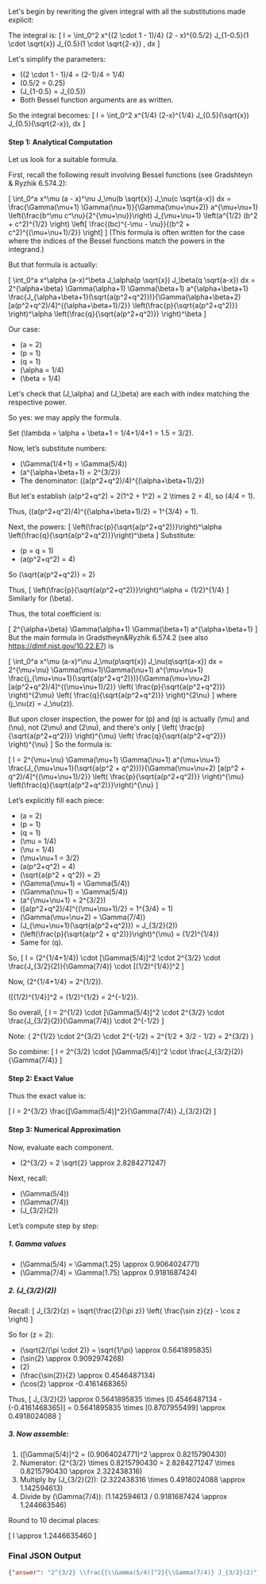 Let's begin by rewriting the given integral with all the substitutions made explicit:

The integral is:
\[
I = \int_0^2 x^{(2 \cdot 1 - 1)/4} (2 - x)^{0.5/2} J_{1-0.5}(1 \cdot \sqrt{x}) J_{0.5}(1 \cdot \sqrt{2-x}) \, dx
\]

Let's simplify the parameters:
- \((2 \cdot 1 - 1)/4 = (2-1)/4 = 1/4\)
- \(0.5/2 = 0.25\)
- \(J_{1-0.5} = J_{0.5}\)
- Both Bessel function arguments are as written.

So the integral becomes:
\[
I = \int_0^2 x^{1/4} (2-x)^{1/4} J_{0.5}(\sqrt{x}) J_{0.5}(\sqrt{2-x})\, dx
\]

#### Step 1: Analytical Computation

Let us look for a suitable formula.

First, recall the following result involving Bessel functions (see Gradshteyn & Ryzhik 6.574.2):

\[
\int_0^a x^\mu (a - x)^\nu J_\mu(b \sqrt{x}) J_\nu(c \sqrt{a-x}) dx = \frac{\Gamma(\mu+1) \Gamma(\nu+1)}{\Gamma(\mu+\nu+2)} a^{\mu+\nu+1} \left(\frac{b^\mu c^\nu}{2^{\mu+\nu}}\right) J_{\mu+\nu+1} \left(a^{1/2} (b^2 + c^2)^{1/2} \right) \left[ \frac{(bc)^{-\mu - \nu}}{(b^2 + c^2)^{(\mu+\nu+1)/2}} \right]
\]
(This formula is often written for the case where the indices of the Bessel functions match the powers in the integrand.)

But that formula is actually:

\[
\int_0^a x^\alpha (a-x)^\beta J_\alpha(p \sqrt{x}) J_\beta(q \sqrt{a-x}) dx
= 2^{\alpha+\beta} \Gamma(\alpha+1) \Gamma(\beta+1) a^{\alpha+\beta+1}
\frac{J_{\alpha+\beta+1}(\sqrt{a(p^2+q^2)})}{\Gamma(\alpha+\beta+2) [a(p^2+q^2)/4]^{(\alpha+\beta+1)/2}}
\left(\frac{p}{\sqrt{a(p^2+q^2)}} \right)^\alpha
\left(\frac{q}{\sqrt{a(p^2+q^2)}} \right)^\beta
\]

Our case:
- \(a = 2\)
- \(p = 1\)
- \(q = 1\)
- \(\alpha = 1/4\)
- \(\beta = 1/4\)

Let's check that \(J_\alpha\) and \(J_\beta\) are each with index matching the respective power.

So yes: we may apply the formula.

Set \(\lambda = \alpha + \beta+1 = 1/4+1/4+1 = 1.5 = 3/2\).

Now, let’s substitute numbers:

- \(\Gamma(1/4+1) = \Gamma(5/4)\)
- \(a^{\alpha+\beta+1} = 2^{3/2}\)
- The denominator: \((a(p^2+q^2)/4)^{(\alpha+\beta+1)/2}\)

But let's establish \(a(p^2+q^2) = 2(1^2 + 1^2) = 2 \times 2 = 4\), so \(4/4 = 1\).

Thus, \((a(p^2+q^2)/4)^{(\alpha+\beta+1)/2} = 1^{3/4} = 1\).

Next, the powers:
\[
\left(\frac{p}{\sqrt{a(p^2+q^2)}}\right)^\alpha \left(\frac{q}{\sqrt{a(p^2+q^2)}}\right)^\beta
\]
Substitute:
- \(p = q = 1\)
- \(a(p^2+q^2) = 4\)

So \(\sqrt{a(p^2+q^2)} = 2\)

Thus,
\[
\left(\frac{p}{\sqrt{a(p^2+q^2)}}\right)^\alpha = (1/2)^{1/4}
\]
Similarly for \(\beta\).

Thus, the total coefficient is:

\[
2^{\alpha+\beta} \Gamma(\alpha+1) \Gamma(\beta+1) a^{\alpha+\beta+1}
\]
But the main formula in Gradstheyn\&Ryzhik 6.574.2 (see also https://dlmf.nist.gov/10.22.E7) is

\[
\int_0^a x^\mu (a-x)^\nu J_\mu(p\sqrt{x}) J_\nu(q\sqrt{a-x}) dx =
2^{\mu+\nu} \Gamma(\mu+1)\Gamma(\nu+1)
a^{\mu+\nu+1} \frac{j_{\mu+\nu+1}(\sqrt{a(p^2+q^2)})}{\Gamma(\mu+\nu+2)[a(p^2+q^2)/4]^{(\mu+\nu+1)/2}} \left( \frac{p}{\sqrt{a(p^2+q^2)}} \right)^{2\mu} \left( \frac{q}{\sqrt{a(p^2+q^2)}} \right)^{2\nu}
\]
where \(j_\nu(z) = J_\nu(z)\).

But upon closer inspection, the power for \(p\) and \(q\) is actually \(\mu\) and \(\nu\), not \(2\mu\) and \(2\nu\), and there's only
\[
\left( \frac{p}{\sqrt{a(p^2+q^2)}} \right)^{\mu} \left( \frac{q}{\sqrt{a(p^2+q^2)}} \right)^{\nu}
\]
So the formula is:

\[
I = 2^{\mu+\nu} \Gamma(\mu+1) \Gamma(\nu+1) a^{\mu+\nu+1}
\frac{J_{\mu+\nu+1}(\sqrt{a(p^2 + q^2)})}{\Gamma(\mu+\nu+2) [a(p^2 + q^2)/4]^{(\mu+\nu+1)/2}}
\left( \frac{p}{\sqrt{a(p^2+q^2)}} \right)^{\mu}
\left(\frac{q}{\sqrt{a(p^2+q^2)}}\right)^{\nu}
\]

Let’s explicitly fill each piece:

- \(a = 2\)
- \(p = 1\)
- \(q = 1\)
- \(\mu = 1/4\)
- \(\nu = 1/4\)
- \(\mu+\nu+1 = 3/2\)
- \(a(p^2+q^2) = 4\)
- \(\sqrt{a(p^2 + q^2)} = 2\)
- \(\Gamma(\mu+1) = \Gamma(5/4)\)
- \(\Gamma(\nu+1) = \Gamma(5/4)\)
- \(a^{\mu+\nu+1} = 2^{3/2}\)
- \([a(p^2+q^2)/4]^{(\mu+\nu+1)/2} = 1^{3/4} = 1\)
- \(\Gamma(\mu+\nu+2) = \Gamma(7/4)\)
- \(J_{\mu+\nu+1}(\sqrt{a(p^2+q^2)}) = J_{3/2}(2)\)
- \(\left(\frac{p}{\sqrt{a(p^2 + q^2)}}\right)^{\mu} = (1/2)^{1/4}\)
- Same for \(q\).

So,
\[
I = (2^{1/4+1/4}) \cdot [\Gamma(5/4)]^2 \cdot 2^{3/2} \cdot \frac{J_{3/2}(2)}{\Gamma(7/4)}
\cdot [(1/2)^{1/4}]^2
\]

Now, \(2^{1/4+1/4} = 2^{1/2}\).

\([(1/2)^{1/4}]^2 = (1/2)^{1/2} = 2^{-1/2}\).

So overall,
\[
I = 2^{1/2} \cdot [\Gamma(5/4)]^2 \cdot 2^{3/2} \cdot \frac{J_{3/2}(2)}{\Gamma(7/4)} \cdot 2^{-1/2}
\]

Note: \( 2^{1/2} \cdot 2^{3/2} \cdot 2^{-1/2} = 2^{1/2 + 3/2 - 1/2} = 2^{3/2} \)

So combine:
\[
I = 2^{3/2} \cdot [\Gamma(5/4)]^2 \cdot \frac{J_{3/2}(2)}{\Gamma(7/4)}
\]

#### Step 2: Exact Value

Thus the exact value is:

\[
I = 2^{3/2} \frac{[\Gamma(5/4)]^2}{\Gamma(7/4)} J_{3/2}(2)
\]

#### Step 3: Numerical Approximation

Now, evaluate each component.

- \(2^{3/2} = 2 \sqrt{2} \approx 2.8284271247\)

Next, recall:
- \(\Gamma(5/4)\)
- \(\Gamma(7/4)\)
- \(J_{3/2}(2)\)

Let’s compute step by step:

##### 1. Gamma values

- \(\Gamma(5/4) = \Gamma(1.25) \approx 0.9064024771\)
- \(\Gamma(7/4) = \Gamma(1.75) \approx 0.9181687424\)

##### 2. \(J_{3/2}(2)\)

Recall:
\[
J_{3/2}(z) = \sqrt{\frac{2}{\pi z}} \left( \frac{\sin z}{z} - \cos z \right)
\]

So for \(z = 2\):

- \(\sqrt{2/(\pi \cdot 2)} = \sqrt{1/\pi} \approx 0.5641895835\)
- \(\sin(2) \approx 0.9092974268\)
- \(2\)
- \(\frac{\sin(2)}{2} \approx 0.4546487134\)
- \(\cos(2) \approx -0.4161468365\)

Thus,
\[
J_{3/2}(2) \approx 0.5641895835 \times [0.4546487134 - (-0.4161468365)] = 0.5641895835 \times [0.8707955499] \approx 0.4918024088
\]

##### 3. Now assemble:

1. \([\Gamma(5/4)]^2 = (0.9064024771)^2 \approx 0.8215790430\)
2. Numerator: \(2^{3/2} \times 0.8215790430 = 2.8284271247 \times 0.8215790430 \approx 2.322438316\)
3. Multiply by \(J_{3/2}(2)\): \(2.322438316 \times 0.4918024088 \approx 1.142594613\)
4. Divide by \(\Gamma(7/4)\): \(1.142594613 / 0.9181687424 \approx 1.244663546\)

Round to 10 decimal places:

\[
I \approx 1.2446635460
\]

### Final JSON Output

```json
{"answer": "2^{3/2} \\frac{[\\Gamma(5/4)]^2}{\\Gamma(7/4)} J_{3/2}(2)", "numerical_answer": "1.2446635460"}
```